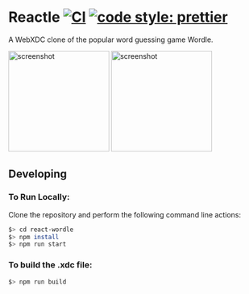 # Reactle [![CI](https://github.com/DeltaZen/reactle/actions/workflows/ci.yml/badge.svg)](https://github.com/DeltaZen/reactle/actions/workflows/ci.yml) [![code style: prettier](https://img.shields.io/badge/code_style-prettier-ff69b4.svg?style=flat-square)](https://github.com/prettier/prettier)

A WebXDC clone of the popular word guessing game Wordle.

<img width="200" alt="screenshot" src="https://github.com/DeltaZen/reactle/raw/main/screenshots/capture-1.jpg"> <img width="200" alt="screenshot" src="https://github.com/DeltaZen/reactle/raw/main/screenshots/capture-2.jpg">

## Developing

### To Run Locally:

Clone the repository and perform the following command line actions:

```bash
$> cd react-wordle
$> npm install
$> npm run start
```

### To build the .xdc file:

```bash
$> npm run build
```
